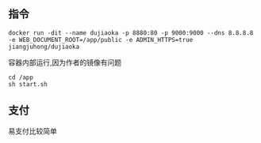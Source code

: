 ## 指令

~~~
docker run -dit --name dujiaoka -p 8880:80 -p 9000:9000 --dns 8.8.8.8 -e WEB_DOCUMENT_ROOT=/app/public -e ADMIN_HTTPS=true jiangjuhong/dujiaoka
~~~

容器内部运行,因为作者的镜像有问题

~~~
cd /app
sh start.sh
~~~



## 支付

易支付比较简单